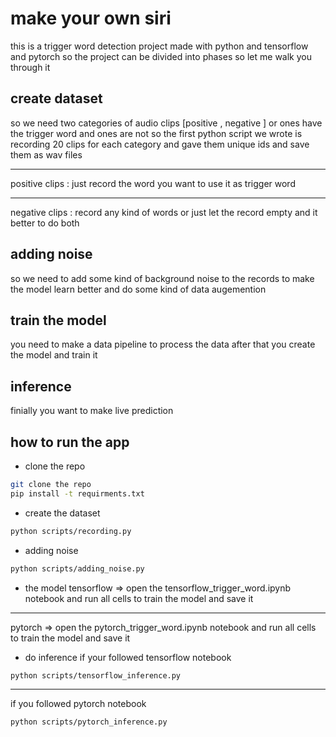 # make your own siri 

this is a trigger word detection project made with python and tensorflow and pytorch so the project can 
be divided into phases so let me walk you through it 

## create dataset 
so we need two categories of audio clips [positive , negative ] or ones  have the trigger word and ones are not 
so the first python script we wrote is recording 20 clips for each category and gave them unique ids 
and save them as wav files  

---------------------

positive clips : just record the word you want to use it as trigger word 

----------------------

negative clips : record any kind of words or just let the record empty and it better to do both 

## adding noise 
so we need to add some kind of background noise to the records to make the model learn better and do some 
kind of data augemention  

## train the model 
you need to make a data pipeline to process the data after that you create the model and train it 

## inference 
finially you want to make live prediction 

## how to run the app 

- clone the repo 
```bash 
git clone the repo 
pip install -t requirments.txt 
``` 

- create the dataset 
```bash 
python scripts/recording.py 
``` 
- adding noise 
```bash
python scripts/adding_noise.py
``` 
- the model 
tensorflow => 
open the tensorflow_trigger_word.ipynb notebook and run all cells to train the model and save it 

----------------

pytorch => 
open the pytorch_trigger_word.ipynb notebook and run all cells to train the model and save it 


- do inference 
if your followed tensorflow notebook 
```bash 
python scripts/tensorflow_inference.py 
``` 
----------------

if you followed pytorch notebook
```bash 
python scripts/pytorch_inference.py 
``` 
